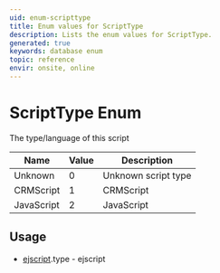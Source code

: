 ```yaml
---
uid: enum-scripttype
title: Enum values for ScriptType
description: Lists the enum values for ScriptType.
generated: true
keywords: database enum
topic: reference
envir: onsite, online
---
```


# ScriptType Enum

The type/language of this script

| Name | Value | Description |
|------|-------|-------------|
|Unknown|0|Unknown script type|
|CRMScript|1|CRMScript|
|JavaScript|2|JavaScript|

## Usage

* [ejscript](../ejscript.md).type - ejscript
